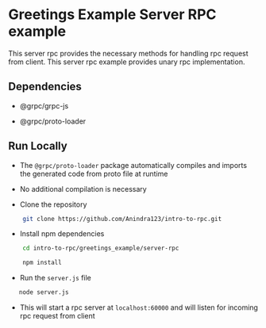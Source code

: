 # Greetings Example Server RPC example
This server rpc provides the necessary methods for handling rpc request from client. This server rpc example provides unary rpc implementation.

## Dependencies
- @grpc/grpc-js

- @grpc/proto-loader


## Run Locally

- The ``@grpc/proto-loader`` package automatically compiles and imports the generated code from proto file at runtime

- No additional compilation is necessary

- Clone the repository

```bash
    git clone https://github.com/Anindra123/intro-to-rpc.git
```

- Install npm dependencies

```bash
    cd intro-to-rpc/greetings_example/server-rpc

    npm install
```

- Run the ``server.js`` file

```bash
   node server.js
```

- This will start a rpc server at ``localhost:60000`` and will listen for incoming rpc request from client

